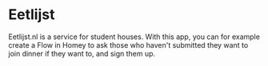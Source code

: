 # Eetlijst

Eetlijst.nl is a service for student houses. With this app, you can for example create a Flow in Homey to ask those who haven't submitted they want to join dinner if they want to, and sign them up.